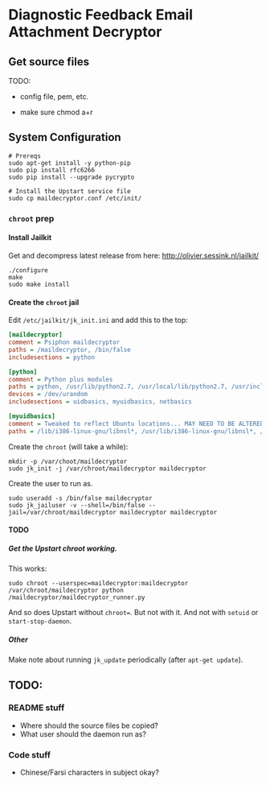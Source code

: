 # Diagnostic Feedback Email Attachment Decryptor

## Get source files

TODO:

* config file, pem, etc.

* make sure chmod a+r


## System Configuration

```shell
# Prereqs
sudo apt-get install -y python-pip
sudo pip install rfc6266
sudo pip install --upgrade pycrypto

# Install the Upstart service file
sudo cp maildecryptor.conf /etc/init/
```

### `chroot` prep

#### Install Jailkit

Get and decompress latest release from here: http://olivier.sessink.nl/jailkit/

```shell
./configure
make
sudo make install
```

#### Create the `chroot` jail

Edit `/etc/jailkit/jk_init.ini` and add this to the top:

```ini
[maildecryptor]
comment = Psiphon maildecryptor
paths = /maildecryptor, /bin/false
includesections = python

[python]
comment = Python plus modules
paths = python, /usr/lib/python2.7, /usr/local/lib/python2.7, /usr/include/python2.7, /usr/share/pyshared
devices = /dev/urandom
includesections = uidbasics, myuidbasics, netbasics

[myuidbasics]
comment = Tweaked to reflect Ubuntu locations... MAY NEED TO BE ALTERED FOR 64-BIT
paths = /lib/i386-linux-gnu/libnsl*, /usr/lib/i386-linux-gnu/libnsl*, /lib/libnss_*, /lib/i386-linux-gnu/libnss_*, /usr/lib/i386-linux-gnu/libnss*, /usr/lib/i386-linux-gnu/nss, /etc/nsswitch.conf, /etc/ld.so.conf
```

Create the `chroot` (will take a while):

```shell
mkdir -p /var/choot/maildecryptor
sudo jk_init -j /var/chroot/maildecryptor maildecryptor
```

Create the user to run as.

```shell
sudo useradd -s /bin/false maildecryptor
sudo jk_jailuser -v --shell=/bin/false --jail=/var/chroot/maildecryptor maildecryptor maildecryptor
```

#### TODO

##### Get the Upstart chroot working.

This works:

```shell
sudo chroot --userspec=maildecryptor:maildecryptor /var/chroot/maildecryptor python /maildecryptor/maildecryptor_runner.py
```

And so does Upstart without `chroot=`. But not with it. And not with `setuid` or `start-stop-daemon`.

##### Other

Make note about running `jk_update` periodically (after `apt-get update`).


## TODO:

### README stuff

- Where should the source files be copied?
- What user should the daemon run as?

### Code stuff

- Chinese/Farsi characters in subject okay?
